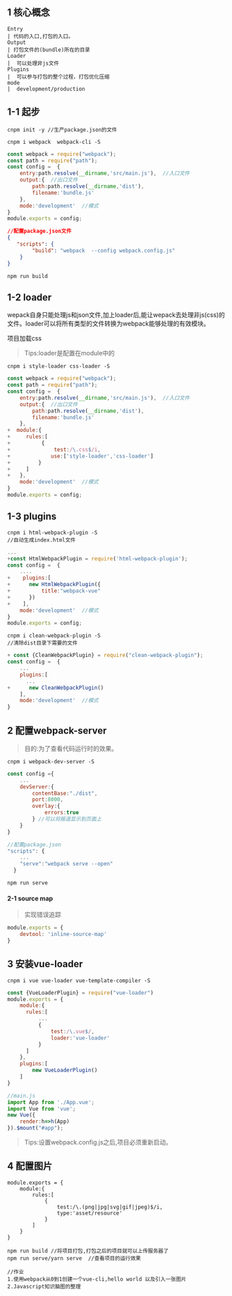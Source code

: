 ## 1 核心概念

```
Entry
| 代码的入口,打包的入口。
Output
| 打包文件的(bundle)所在的目录
Loader
|  可以处理非js文件
Plugins
|  可以参与打包的整个过程，打包优化压缩
mode  
|  development/production
```

## 1-1 起步

```
cnpm init -y //生产package.json的文件
```

```
cnpm i webpack  webpack-cli -S
```

```js
const webpack = require("webpack");
const path = require("path");
const config =  {
    entry:path.resolve(__dirname,'src/main.js'),  //入口文件
    output:{  //出口文件
        path:path.resolve(__dirname,'dist'),
        filename:'bundle.js'
    },
    mode:'development'  //模式
}
module.exports = config;
```

```json
//配置package.json文件
{
   "scripts": {
    	"build": "webpack  --config webpack.config.js"
  	}
}
```

```
npm run build
```

## 1-2 loader

wepack自身只能处理js和json文件,加上loader后,能让wepack去处理非js(css)的文件。loader可以将所有类型的文件转换为webpack能够处理的有效模块。

项目加载css

> Tips:loader是配置在module中的

```
cnpm i style-loader css-loader -S
```

```js
const webpack = require("webpack");
const path = require("path");
const config =  {
    entry:path.resolve(__dirname,'src/main.js'),  //入口文件
    output:{  //出口文件
        path:path.resolve(__dirname,'dist'),
        filename:'bundle.js'
    },
+  module:{
+     rules:[
+          {
+              test:/\.css$/i,
+             use:['style-loader','css-loader']
+         }
+     ]  
+   },
    mode:'development'  //模式
}
module.exports = config;
```

## 1-3 plugins

```
cnpm i html-webpack-plugin -S
//自动生成index.html文件
```

```js
...
+const HtmlWebpackPlugin = require('html-webpack-plugin');
const config =  {
    ....
+    plugins:[
+      new HtmlWebpackPlugin({
+          title:"webpack-vue"
+      })  
+    ],
    mode:'development'  //模式
}
module.exports = config;
```

```
cnpm i clean-webpack-plugin -S
//清除dist目录下需要的文件
```

```js
+ const {CleanWebpackPlugin} = require("clean-webpack-plugin");
const config =  {
    ...
    plugins:[
      ...
+      new CleanWebpackPlugin()  
    ],
    mode:'development'  //模式
}
```

## 2 配置webpack-server

> 目的:为了查看代码运行时的效果。

```
cnpm i webpack-dev-server -S
```

```js
const config ={
	...
	devServer:{
        contentBase:"./dist",
        port:8000,
        overlay:{
            errors:true
        } //可以将报道显示到页面上
    }
}
```

```js
//配置package.json
"scripts": {
    ...
    "serve":"webpack serve --open"
  }
```

```
npm run serve
```

#### 2-1 source map

> 实现错误追踪

```js
module.exports = {
	devtool: 'inline-source-map'
}
```

## 3 安装vue-loader

```
cnpm i vue vue-loader vue-template-compiler -S
```

```js
const {VueLoaderPlugin} = require("vue-loader")
module.exports = {
	module:{
      rules:[
          ...
          {
              test:/\.vue$/,
              loader:'vue-loader'
          }
      ]  
    },
    plugins:[
    	new VueLoaderPlugin()
    ]
}
```

```js
//main.js
import App from './App.vue';
import Vue from 'vue';
new Vue({
    render:h=>h(App)
}).$mount("#app");
```

> Tips:设置webpack.config.js之后,项目必须重新启动。

## 4 配置图片

```
module.exports = {
    module:{
    	rules:[
    		{
    		 	test:/\.(png|jpg|svg|gif|jpeg)$/i,
                type:'asset/resource'
    		}
    	]
    }
}
```



```
npm run build //将项目打包,打包之后的项目就可以上传服务器了
npm run serve/yarn serve  //查看项目的运行效果
```

```
//作业
1.使用webpack从0到1创建一个vue-cli,hello world 以及引入一张图片
2.Javascript知识脑图的整理
```

